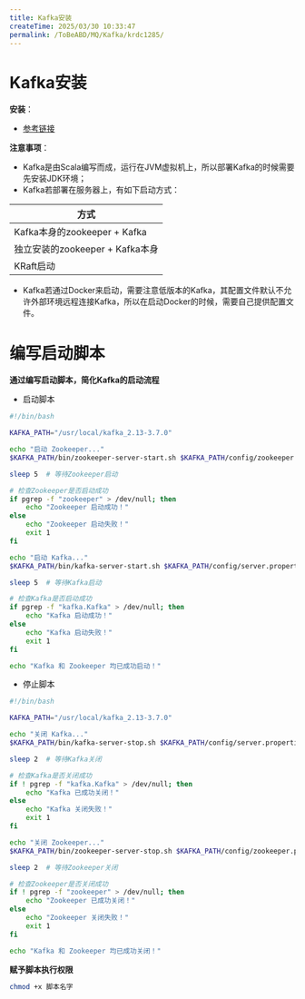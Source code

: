 ```yaml
---
title: Kafka安装
createTime: 2025/03/30 10:33:47
permalink: /ToBeABD/MQ/Kafka/krdc1285/
---
```

# Kafka安装

**安装**：

- [参考链接](https://www.jianshu.com/p/faac38ab624c)



**注意事项**：

- Kafka是由Scala编写而成，运行在JVM虚拟机上，所以部署Kafka的时候需要先安装JDK环境；
- Kafka若部署在服务器上，有如下启动方式：

| 方式                            |
| ------------------------------- |
| Kafka本身的zookeeper + Kafka    |
| 独立安装的zookeeper + Kafka本身 |
| KRaft启动                       |

- Kafka若通过Docker来启动，需要注意低版本的Kafka，其配置文件默认不允许外部环境远程连接Kafka，所以在启动Docker的时候，需要自己提供配置文件。





# 编写启动脚本

**通过编写启动脚本，简化Kafka的启动流程**

- 启动脚本

```sh
#!/bin/bash

KAFKA_PATH="/usr/local/kafka_2.13-3.7.0"

echo "启动 Zookeeper..."
$KAFKA_PATH/bin/zookeeper-server-start.sh $KAFKA_PATH/config/zookeeper.properties &

sleep 5  # 等待Zookeeper启动

# 检查Zookeeper是否启动成功
if pgrep -f "zookeeper" > /dev/null; then
    echo "Zookeeper 启动成功！"
else
    echo "Zookeeper 启动失败！"
    exit 1
fi

echo "启动 Kafka..."
$KAFKA_PATH/bin/kafka-server-start.sh $KAFKA_PATH/config/server.properties &

sleep 5  # 等待Kafka启动

# 检查Kafka是否启动成功
if pgrep -f "kafka.Kafka" > /dev/null; then
    echo "Kafka 启动成功！"
else
    echo "Kafka 启动失败！"
    exit 1
fi

echo "Kafka 和 Zookeeper 均已成功启动！"
```

- 停止脚本

```sh
#!/bin/bash

KAFKA_PATH="/usr/local/kafka_2.13-3.7.0"

echo "关闭 Kafka..."
$KAFKA_PATH/bin/kafka-server-stop.sh $KAFKA_PATH/config/server.properties

sleep 2  # 等待Kafka关闭

# 检查Kafka是否关闭成功
if ! pgrep -f "kafka.Kafka" > /dev/null; then
    echo "Kafka 已成功关闭！"
else
    echo "Kafka 关闭失败！"
    exit 1
fi

echo "关闭 Zookeeper..."
$KAFKA_PATH/bin/zookeeper-server-stop.sh $KAFKA_PATH/config/zookeeper.properties

sleep 2  # 等待Zookeeper关闭

# 检查Zookeeper是否关闭成功
if ! pgrep -f "zookeeper" > /dev/null; then
    echo "Zookeeper 已成功关闭！"
else
    echo "Zookeeper 关闭失败！"
    exit 1
fi

echo "Kafka 和 Zookeeper 均已成功关闭！"
```



**赋予脚本执行权限**

```sh
chmod +x 脚本名字
```



